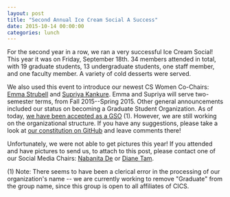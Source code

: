 ```yaml
---
layout: post
title: "Second Annual Ice Cream Social A Success"
date: 2015-10-14 00:00:00
categories: lunch
---
```


For the second year in a row, we ran a very successful Ice Cream Social! This year it was on Friday, September 18th. 34 members attended in total, with 19 graduate students, 13 undergraduate students, one staff member, and one faculty member. A variety of cold desserts were served.

We also used this event to introduce our newest CS Women Co-Chairs: [Emma Strubell](https://people.cs.umass.edu/~strubell/) and [Supriya Kankure](https://www.facebook.com/supriya.kankure). Emma and Supriya will serve two-semester terms, from Fall 2015--Spring 2015. Other general announcements included our status on becoming a Graduate Student Organization. As of today, [we have been accepted as a GSO](https://umassamherst.collegiatelink.net/organization/gradwomencompsci) (1). However, we are still working on the organizational structure. If you have any suggestions, please take a look at [our constitution on GitHub](https://github.com/CSWomenUMass/gso) and leave comments there!

Unfortunately, we were not able to get pictures this year! If you attended and have pictures to send us, to attach to this post, please contact one of our Social Media Chairs: [Nabanita De](nabanita@cs.umass.edu) or [Diane Tam](http://dztam@umass.edu/).

(1) Note: There seems to have been a clerical error in the processing of our organization's name -- we are currently working to remove "Graduate" from the group name, since this group is open to all affiliates of CICS.